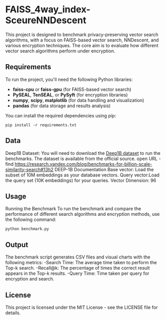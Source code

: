 # FAISS_4way_index-SceureNNDescent
This project is designed to benchmark privacy-preserving vector search algorithms, with a focus on FAISS-based vector search, NNDescent, and various encryption techniques. The core aim is to evaluate how different vector search algorithms perform under encryption.

## Requirements
To run the project, you'll need the following Python libraries:
- **faiss-cpu** or **faiss-gpu** (for FAISS-based vector search)
- **PySEAL**, **TenSEAL**, or **PySyft** (for encryption libraries)
- **numpy**, **scipy**, **matplotlib** (for data handling and visualization)
- **pandas** (for data storage and results analysis)
  
You can install the required dependencies using pip:
 ```
pip install -r requirements.txt
 ```

## Data
Deep1B Dataset: You will need to download the [Deep1B dataset](https://learning2hash.github.io/publications/yandexdeep1B/![image](https://github.com/user-attachments/assets/038c128b-d306-45bd-a154-93844f6cffba)
) to run the benchmarks. The dataset is available from the official source.
open URL - find https://research.yandex.com/blog/benchmarks-for-billion-scale-similarity-search#13h2 
DEEP-1B Documentation
Base vector: Load the subset of 10M embeddings as your database vectors.
Query vector:Load the query set (10K embeddings) for your queries.
Vector Dimension: 96

## Usage
Running the Benchmark
To run the benchmark and compare the performance of different search algorithms and encryption methods, use the following command:
 ```
python benchmark.py
 ```

## Output
The benchmark script generates CSV files and visual charts with the following metrics:
-Search Time: The average time taken to perform the Top-k search.
-Recall@k: The percentage of times the correct result appears in the Top-k results.
-Query Time: Time taken per query for encryption and search.

## License
This project is licensed under the MIT License - see the LICENSE file for details.
